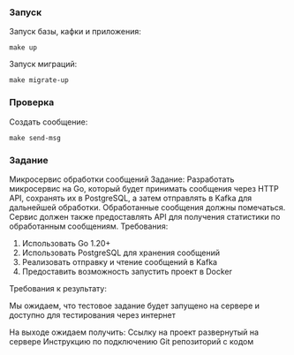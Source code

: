### Запуск

Запуск базы, кафки и приложения:

```shell
make up
```

Запуск миграций:

```shell
make migrate-up
```

### Проверка

Создать сообщение:

```shell
make send-msg
```

### Задание

Микросервис обработки сообщений
Задание:
Разработать микросервис на Go, который будет принимать сообщения через HTTP API, сохранять их в PostgreSQL,
а затем отправлять в Kafka для дальнейшей обработки.
Обработанные сообщения должны помечаться.
Сервис должен также предоставлять API для получения статистики по обработанным сообщениям.
Требования:
1. Использовать Go 1.20+
2. Использовать PostgreSQL для хранения сообщений
3. Реализовать отправку и чтение сообщений в Kafka
4. Предоставить возможность запустить проект в Docker

Требования к результату:

Мы ожидаем, что тестовое задание будет запущено на сервере и доступно для тестирования через интернет

На выходе ожидаем получить:
Ссылку на проект развернутый на сервере
Инструкцию по подключению
Git репозиторий с кодом
